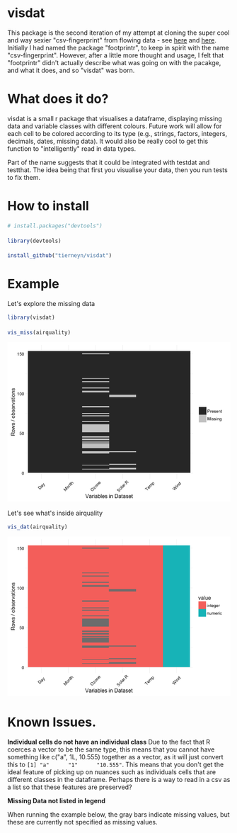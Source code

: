 <!-- README.md is generated from README.Rmd. Please edit that file -->
visdat
======

This package is the second iteration of my attempt at cloning the super cool and way sexier "csv-fingerprint" from flowing data - see [here](https://github.com/setosa/csv-fingerprint) and [here](https://flowingdata.com/2014/08/14/csv-fingerprint-spot-errors-in-your-data-at-a-glance/). Initially I had named the package "footprintr", to keep in spirit with the name "csv-fingerprint". However, after a little more thought and usage, I felt that "footprintr" didn't actually describe what was going on with the pacakge, and what it does, and so "visdat" was born.

What does it do?
================

visdat is a small r package that visualises a dataframe, displaying missing data and variable classes with different colours. Future work will allow for each cell to be colored according to its type (e.g., strings, factors, integers, decimals, dates, missing data). It would also be really cool to get this function to "intelligently" read in data types.

Part of the name suggests that it could be integrated with testdat and testthat. The idea being that first you visualise your data, then you run tests to fix them.

How to install
==============

``` r
# install.packages("devtools")

library(devtools)

install_github("tierneyn/visdat")
```

Example
=======

Let's explore the missing data

``` r
library(visdat)

vis_miss(airquality)
```

![](README-vis_miss-1.png)<!-- -->

Let's see what's inside airquality

``` r
vis_dat(airquality)
```

![](README-vis_dat-1.png)<!-- -->

Known Issues.
=============

**Individual cells do not have an individual class** Due to the fact that R coerces a vector to be the same type, this means that you cannot have something like c("a", 1L, 10.555) together as a vector, as it will just convert this to `[1] "a"      "1"      "10.555"`. This means that you don't get the ideal feature of picking up on nuances such as individuals cells that are different classes in the dataframe. Perhaps there is a way to read in a csv as a list so that these features are preserved?

**Missing Data not listed in legend**

When running the example below, the gray bars indicate missing values, but these are currently not specified as missing values.
